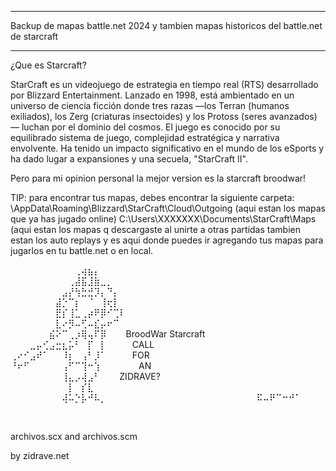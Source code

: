 ***************************************************
Backup de mapas battle.net 2024 y tambien
mapas historicos del battle.net de starcraft
***************************************************
¿Que es Starcraft?

StarCraft es un videojuego de estrategia en tiempo real (RTS) desarrollado por Blizzard Entertainment. Lanzado en 1998, está ambientado en un universo de ciencia ficción donde tres razas —los Terran (humanos exiliados), los Zerg (criaturas insectoides) y los Protoss (seres avanzados)— luchan por el dominio del cosmos. El juego es conocido por su equilibrado sistema de juego, complejidad estratégica y narrativa envolvente. Ha tenido un impacto significativo en el mundo de los eSports y ha dado lugar a expansiones y una secuela, "StarCraft II".

Pero para mi opinion personal la mejor version es la starcraft broodwar!

TIP: para encontrar tus mapas, debes encontrar la siguiente carpeta:
\AppData\Roaming\Blizzard\StarCraft\Cloud\Outgoing  (aqui estan los mapas que ya has jugado online)
C:\Users\XXXXXXX\Documents\StarCraft\Maps  (aqui estan los mapas q descargaste al unirte a otras partidas tambien estan los auto replays y es aqui donde puedes ir agregando tus mapas para jugarlos en tu battle.net o en local.



⠀⠀⠀⠀⠀⠀⠀⠀⠀⠀⢀⢴⣦⡄⠀⠀⠀⠀⠀⠀⠀⠀⠀⠀⠀⠀⠀⠀⠀⠀
⠀⠀⠀⠀⠀⠀⠀⠀⠀⢀⣼⣯⣸⣷⣀⡀⠀⠀⠀⠀⠀⠀⠀⠀⠀⠀⠀⠀⠀⠀
⠀⠀⠀⠀⠀⠀⠀⠀⣠⡜⢳⣓⣚⡹⡄⠙⡄⠀⠀⠀⠀⠀⠀⠀⠀⠀⠀⠀⠀⠀
⠀⠀⠀⠀⠀⠀⠀⣼⡑⠉⡆⠀⠈⠀⢸⢖⡇⠀⠀⠀⠀⠀⠀⠀⠀⠀⠀⠀⠀⠀
⠀⠀⠀⠀⠀⠀⠀⣟⡎⢸⣁⢀⡴⠟⡿⠊⢉⠇⠀⠀⠀⠀⠀⠀⠀⠀⠀⠀⠀⠀
⠀⠀⠀⠀⠀⠀⠀⣇⠔⡻⠤⢋⠤⣎⡤⠖⠉⠀⠀⠀⠀⠀⠀⠀⠀⠀⠀⠀⠀⠀
⠀⠀⠀⠀⠀⠀⣮⠕⠉⢀⡰⢿⢤⠏⡿⠀⠀⠀BroodWar Starcraft⠀⠀⠀⠀
⠀⠀⠀⣀⡤⢊⣠⣒⣆⡥⠃⠀⡏⠀⡇⠀⠀⠀⠀CALL⠀⠀⠀⠀⠀
⢀⠔⠊⣠⠞⠁⠀⠀⠸⡆⠀⢠⠃⡸⠁⠀⠀⠀⠀FOR⠀⠀⠀⠀⠀⠀⠀
⠘⠖⠋⠀⠀⠀⠀⠀⢠⠋⠉⢹⠒⢱⠀⠀⠀⠀⠀⠀AN⠀⠀⠀⠀⠀⠀⠀⠀
⠀⠀⠀⠀⠀⠀⠀⠀⢸⣄⡠⢼⣠⠃⠀⠀⠀ZIDRAVE?⠀
⠀⠀⠀⠀⠀⠀⠀⠀⠀⡇⠀⡎⣇⠀⠀⠀⠀⠀⠀⠀⠀⠀⠀⠀⠀⠀⠀⠀⠀⠀
⠀⠀⠀⠀⠀⠀⠀⠀⢼⠥⡑⡧⠚⠧⡀⠀⠀⠀⠀⠀⠀⠀⠀⠀⠀⠀⠀⠀⠀⠀
⠀⠀⠀⠀⠀⠀⠀⠀⠯⠤⠟⠉⠒⠚⠁⠀⠀

⠀


archivos.scx and archivos.scm

by zidrave.net

